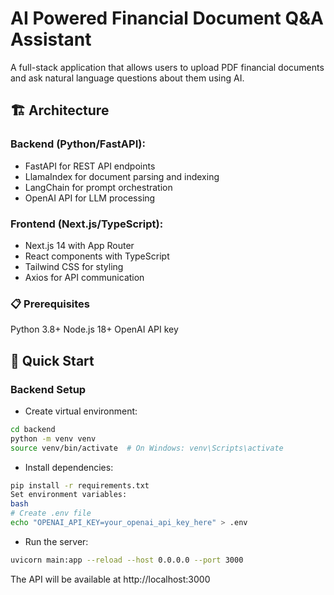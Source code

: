 # AI Powered Financial Document Q&A Assistant
A full-stack application that allows users to upload PDF financial documents and ask natural language questions about them using AI.

## 🏗️ Architecture
### Backend (Python/FastAPI):

- FastAPI for REST API endpoints
- LlamaIndex for document parsing and indexing
- LangChain for prompt orchestration
- OpenAI API for LLM processing

### Frontend (Next.js/TypeScript):

- Next.js 14 with App Router
- React components with TypeScript
- Tailwind CSS for styling
- Axios for API communication

### 📋 Prerequisites
Python 3.8+
Node.js 18+
OpenAI API key
## 🚀 Quick Start
### Backend Setup
- Create virtual environment:
```bash
cd backend
python -m venv venv
source venv/bin/activate  # On Windows: venv\Scripts\activate
```
- Install dependencies:
```bash
pip install -r requirements.txt
Set environment variables:
bash
# Create .env file
echo "OPENAI_API_KEY=your_openai_api_key_here" > .env
```
- Run the server:
```bash
uvicorn main:app --reload --host 0.0.0.0 --port 3000
```
The API will be available at http://localhost:3000


